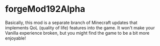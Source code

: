 # forgeMod192Alpha
 Basically, this mod is a separate branch of Minecraft updates that implements QoL (quality of life) features into the game. It won't make your Vanilla experience broken, but you might find the game to be a bit more enjoyable!
